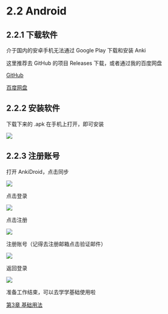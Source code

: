 # 2.2 Android

## 2.2.1 下载软件

介于国内的安卓手机无法通过 Google Play 下载和安装 Anki

这里推荐去 GitHub 的项目 Releases 下载，或者通过我的百度网盘

[GitHub](https://github.com/ankidroid/Anki-Android/releases)

[百度网盘](https://pan.baidu.com/s/16JFHGO9Yk1hlUD1d84iCGA)

## 2.2.2 安装软件

下载下来的 .apk 在手机上打开，即可安装

![](../.gitbook/assets/image%20%2818%29.png)

## 2.2.3 注册账号

 打开 AnkiDroid，点击同步

![](../.gitbook/assets/image%20%286%29.png)

  
 点击登录

![](../.gitbook/assets/image%20%289%29.png)

 点击注册

![](../.gitbook/assets/image%20%284%29.png)

  
 注册账号（记得去注册邮箱点击验证邮件）

![](../.gitbook/assets/image.png)

 返回登录

![](../.gitbook/assets/image%20%2813%29.png)

准备工作结束，可以去学学基础使用啦

[第3章 基础用法](../basic-usage/basic-usage.md)

